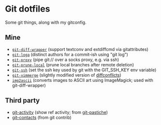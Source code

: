 # Git dotfiles
Some git things, along with my gitconfig.

## Mine
  - [`git-diff-wrapper`](bin/git-diff-wrapper) (support textconv and extdiffcmd via gitattributes)
  - [`git-loga`](bin/git-loga) (distinct authors for a commit-ish using "git log")
  - [`git-proxy`](bin/git-proxy) (pipe git:// over a socks proxy, e.g. via ssh)
  - [`git-prune-local`](bin/git-prune-local) (prune local branches after remote deletion)
  - [`git-ssh`](bin/git-ssh) (set the ssh key used by git with the GIT_SSH_KEY env variable)
  - [`git-vimmerge`](bin/git-vimmerge) (slightly modified version of [diffconflicts])
  - [`img2ascii`](bin/img2ascii) (converts images to ASCII art using ImageMagick; used with git-diff-wrapper)

## Third party
  - [git-activity] (show ref activity; from [git-pastiche])
  - [git-contacts] (from git contrib)

[git-activity]: https://bitbucket.org/ssaasen/git-pastiche/raw/ffaaf4a499d0ed54f1f2c2cdcaab13a446f16337/man/git-activity.1
[git-contacts]: https://github.com/git/git/blob/master/contrib/contacts/git-contacts
[git-pastiche]: https://bitbucket.org/ssaasen/git-pastiche
[diffconflicts]: https://github.com/whiteinge/dotfiles/blob/master/bin/diffconflicts
